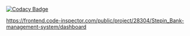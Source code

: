 [![Codacy Badge](https://app.codacy.com/project/badge/Grade/2b7af37a3abc4fb2b50bc3d40e0324e2)](https://www.codacy.com/gh/TEJASWINIDODAMANI/Stepin_Bank-management-system/dashboard?utm_source=github.com&amp;utm_medium=referral&amp;utm_content=TEJASWINIDODAMANI/Stepin_Bank-management-system&amp;utm_campaign=Badge_Grade)

https://frontend.code-inspector.com/public/project/28304/Stepin_Bank-management-system/dashboard
